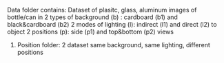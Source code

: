 Data folder contains:
Dataset of plasitc, glass, aluminum images of bottle/can in 
  2 types of background (b) : cardboard (b1) and black&cardboard (b2)
  2 modes of lighting (l): indirect (l1) and direct (l2) to object
  2 positions (p): side (p1) and top&bottom (p2) views

1. Position folder: 2 dataset same background, same lighting, different positions
